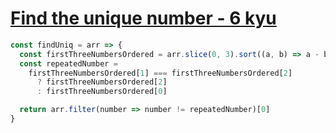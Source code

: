 # [Find the unique number - 6 kyu](https://www.codewars.com/kata/585d7d5adb20cf33cb000235)

```javascript
const findUniq = arr => {
  const firstThreeNumbersOrdered = arr.slice(0, 3).sort((a, b) => a - b)
  const repeatedNumber =
    firstThreeNumbersOrdered[1] === firstThreeNumbersOrdered[2]
      ? firstThreeNumbersOrdered[2]
      : firstThreeNumbersOrdered[0]

  return arr.filter(number => number != repeatedNumber)[0]
}
```
